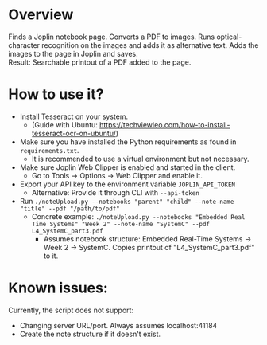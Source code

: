 # Overview
Finds a Joplin notebook page. Converts a PDF to images. Runs optical-character recognition on the images and adds it as alternative text. Adds the images to the page in Joplin and saves.
<br>
Result: Searchable printout of a PDF added to the page.

# How to use it?
- Install Tesseract on your system.
  - (Guide with Ubuntu: https://techviewleo.com/how-to-install-tesseract-ocr-on-ubuntu/)
- Make sure you have installed the Python requirements as found in `requirements.txt`.
    - It is recommended to use a virtual environment but not necessary.
- Make sure Joplin Web Clipper is enabled and started in the client.
    - Go to Tools -> Options -> Web Clipper and enable it.
- Export your API key to the environment variable `JOPLIN_API_TOKEN`
  - Alternative: Provide it through CLI with `--api-token`
- Run `./noteUpload.py --notebooks "parent" "child" --note-name "title" --pdf "/path/to/pdf"`
    - Concrete example: `./noteUpload.py --notebooks "Embedded Real Time Systems" "Week 2" --note-name "SystemC" --pdf L4_SystemC_part3.pdf`
        - Assumes notebook structure: Embedded Real-Time Systems -> Week 2 -> SystemC. Copies printout of "L4_SystemC_part3.pdf" to it.

# Known issues:
Currently, the script does not support:
- Changing server URL/port. Always assumes localhost:41184
- Create the note structure if it doesn't exist.